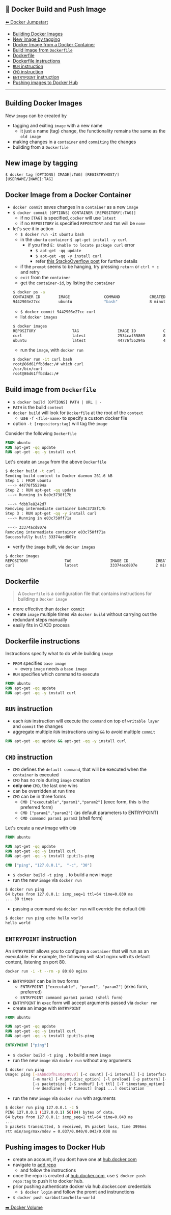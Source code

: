 🐳 Docker Build and Push Image
---

[:arrow_left: Docker Jumpstart](01-docker-jumpstart.md)

<!-- START doctoc generated TOC please keep comment here to allow auto update -->
<!-- DON'T EDIT THIS SECTION, INSTEAD RE-RUN doctoc TO UPDATE -->


- [Building Docker Images](#building-docker-images)
- [New image by tagging](#new-image-by-tagging)
- [Docker Image from a Docker Container](#docker-image-from-a-docker-container)
- [Build image from `Dockerfile`](#build-image-from-dockerfile)
- [Dockerfile](#dockerfile)
- [Dockerfile instructions](#dockerfile-instructions)
- [`RUN` instruction](#run-instruction)
- [`CMD` instruction](#cmd-instruction)
- [`ENTRYPOINT` instruction](#entrypoint-instruction)
- [Pushing images to Docker Hub](#pushing-images-to-docker-hub)

<!-- END doctoc generated TOC please keep comment here to allow auto update -->

---
## Building Docker Images

New `image` can be created by

- tagging and exiting `image` with a new name
  - it just a name (tag) change, the functionality remains the same as the `old image`
- making changes in a `container` and `commiting` the changes
- building from a `Dockerfile`

## New image by tagging

```
$ docker tag [OPTIONS] IMAGE[:TAG] [REGISTRYHOST/][USERNAME/]NAME[:TAG]
```

## Docker Image from a Docker Container

- `docker commit` saves changes in a `container` as a new `image`
- `$ docker commit [OPTIONS] CONTAINER [REPOSITORY[:TAG]]`
  - if no `[TAG]` is specified, `docker` will use `latest`
  - if no `REPOSITORY` is specified `REPOSITORY` and `TAG` will be `none`
- let's see it in action
  - `$ docker run -it ubuntu bash`
  - in the `ubuntu` `container` `$ apt-get install -y curl`
    - if you find `E: Unable to locate package curl` error
      - `$ apt-get -qq update`
      - `$ apt-get -qq -y install curl`
      - refer [this StackoOverflow post](http://stackoverflow.com/questions/27273412/cannot-install-packages-inside-docker-ubuntu-image) for further details
  - if the `prompt` seems to be hanging, try pressing `return` or `ctrl + c` and retry
  - `exit` from the `container`
  - get the `container-id`, by listing the `container`
  ```sh
  $ docker ps -a
  CONTAINER ID        IMAGE               COMMAND             CREATED             STATUS                     PORTS               NAMES
  9442903e27cc        ubuntu              "bash"              8 minutes ago       Exited (0) 3 seconds ago                       sad_lichterman
  ```
  - `$ docker commit 9442903e27cc curl`
  - list `docker images`
  ```sh
  $ docker images
  REPOSITORY                TAG                 IMAGE ID            CREATED             SIZE
  curl                      latest              2534caf55869        8 seconds ago       173.5 MB
  ubuntu                    latest              44776f55294a        4 days ago          120.1 MB
  ```
  - run the `image`, with `docker run`
  ```sh
  $ docker run -it curl bash
  root@86d61ffb3dac:/# which curl
  /usr/bin/curl
  root@86d61ffb3dac:/#
  ```

## Build image from `Dockerfile`

- `$ docker build [OPTIONS] PATH | URL | -`
- `PATH` is the build `context`
- `docker build` will look for `Dockerfile` at the root of the `context`
  - use `-f <file-name>` to specify a custom docker file
- option `-t [repository:tag]` will tag the `image`

Consider the following `Dockerfile`

```Dockerfile
FROM ubuntu
RUN apt-get -qq update
RUN apt-get -qq -y install curl
```

Let's create an `image` from the above `Dockerfile`
```sh
$ docker build -t curl .
Sending build context to Docker daemon 261.6 kB
Step 1 : FROM ubuntu
 ---> 44776f55294a
Step 2 : RUN apt-get -qq update
 ---> Running in ba9c3738f17b

 ---> fdbb7e8242d7
Removing intermediate container ba9c3738f17b
Step 3 : RUN apt-get -qq -y install curl
 ---> Running in e03c750ff71a

 ---> 33374acd807e
Removing intermediate container e03c750ff71a
Successfully built 33374acd807e
```
- verify the `image` built, via `docker images`
```sh
$ docker images
REPOSITORY                TAG                 IMAGE ID            CREATED             SIZE
curl                      latest              33374acd807e        2 minutes ago       173.5 MB
```

## Dockerfile

> A `Dockerfile` is a configuration file that contains instructions for building a `Docker image`

- more effective than `docker commit`
- create `image` multiple times via `docker build` without carrying out the redundant steps manually
- easily fits in CI/CD process

## Dockerfile instructions

Instructions specify what to do while building `image`
- `FROM` specifies `base image`
  - every `image` needs a `base image`
- `RUN` specifies which command to execute
```Dockerfile
FROM ubuntu
RUN apt-get -qq update
RUN apt-get -qq -y install curl
```

## `RUN` instruction

- each `RUN` instruction will execute the `command` on top of `writable layer` and `commit` the changes
- aggregate multiple `RUN` instructions using `&&` to avoid multiple `commit`
```Dockerfile
RUN apt-get -qq update && apt-get -qq -y install curl
```

## `CMD` instruction

- `CMD` defines the `default command`, that will be executed when the `container` is executed
- `CMD` has no role during `image` creation
- **only one** `CMD`, the last one wins
- can be overridden at run time
- `CMD` can be in  three forms
  - `CMD ["executable","param1","param2"]` (exec form, this is the preferred form)
  - `CMD ["param1","param2"]` (as default parameters to ENTRYPOINT)
  - `CMD command param1 param2` (shell form)

Let's create a new image with `CMD`

```Dockerfile
FROM ubuntu

RUN apt-get -qq update
RUN apt-get -qq -y install curl
RUN apt-get -qq -y install iputils-ping

CMD ["ping", "127.0.0.1",  "-c", "30"]
```
- `$ docker build -t ping .` to build a new image
- run the new `image` via `docker run`
```sh
$ docker run ping
64 bytes from 127.0.0.1: icmp_seq=1 ttl=64 time=0.039 ms
... 30 times
```
- passing a command via `docker run` will override the default `CMD`
```sh
$ docker run ping echo hello world
hello world
```

## `ENTRYPOINT` instruction

An `ENTRYPOINT` allows you to configure a `container` that will run as an executable.
For example, the following will start nginx with its default content, listening on port 80.

```sh
docker run -i -t --rm -p 80:80 nginx
```

- `ENTRYPOINT` can be in  two forms
  - `ENTRYPOINT ["executable", "param1", "param2"]` (exec form, preferred)
  - `ENTRYPOINT command param1 param2 (shell form)`
- `ENTRYPOINT` in `exec` form will accept arguments passed via `docker run`
- create an image with `ENTRYPOINT`

```Dockerfile
FROM ubuntu

RUN apt-get -qq update
RUN apt-get -qq -y install curl
RUN apt-get -qq -y install iputils-ping

ENTRYPOINT ["ping"]
```

- `$ docker build -t ping .` to build a new `image`
- run the new `image` via `docker run` without any arguments

```sh
$ docker run ping
Usage: ping [-aAbBdDfhLnOqrRUvV] [-c count] [-i interval] [-I interface]
            [-m mark] [-M pmtudisc_option] [-l preload] [-p pattern] [-Q tos]
            [-s packetsize] [-S sndbuf] [-t ttl] [-T timestamp_option]
            [-w deadline] [-W timeout] [hop1 ...] destination
```

- run the new `image` via `docker run` with arguments

```sh
$ docker run ping 127.0.0.1 -c 5
PING 127.0.0.1 (127.0.0.1) 56(84) bytes of data.
64 bytes from 127.0.0.1: icmp_seq=1 ttl=64 time=0.043 ms
...
5 packets transmitted, 5 received, 0% packet loss, time 3996ms
rtt min/avg/max/mdev = 0.037/0.040/0.043/0.008 ms
```

## Pushing images to Docker Hub

- create an account, if you dont have one at [hub.docker.com](https://hub.docker.com)
- navigate to [add repo](https://hub.docker.com/add/repository/)
  - and follow the instructions
- once the repo is created at [hub.docker.com](https://hub.docker.com), use `$ docker push repo:tag` to push it to docker hub.
- prior pushing authenticate docker via hub.docker.com credentials
  - `$ docker login` and follow the promt and instrunctions
- `$ docker push sarbbottam/hello-world`

[:arrow_right: Docker Volume](03-docker-volume.md)